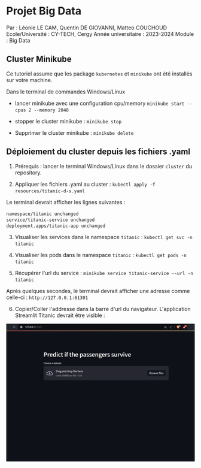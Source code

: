 # Projet Big Data
Par : Léonie LE CAM, Quentin DE GIOVANNI, Matteo COUCHOUD
Ecole/Université : CY-TECH, Cergy
Année universitaire : 2023-2024
Module : Big Data

## Cluster Minikube

Ce tutoriel assume que les package `kubernetes` et `minikube` ont été installés sur votre machine.

Dans le terminal de commandes Windows/Linux

- lancer minikube avec une configuration cpu/memory
`minikube start --cpus 2 --memory 2048`

- stopper le cluster minikube :
`minikube stop`

- Supprimer le cluster minikube :
`minikube delete`

## Déploiement du cluster depuis les fichiers .yaml

1. Prérequis : lancer le terminal Windows/Linux dans le dossier `cluster` du repository.

2. Appliquer les fichiers .yaml au cluster :
`kubectl apply -f resources/titanic-d-s.yaml`

Le terminal devrait afficher les lignes suivantes :
```
namespace/titanic unchanged
service/titanic-service unchanged
deployment.apps/titanic-app unchanged
```

3. Visualiser les services dans le namespace `titanic` :
`kubectl get svc -n titanic`

4. Visualiser les pods dans le namespace `titanic` :
`kubectl get pods -n titanic`

5. Récupérer l'url du service :
`minikube service titanic-service --url -n titanic`

Après quelques secondes, le terminal devrait afficher une adresse comme celle-ci :
`http://127.0.0.1:61301`

6. Copier/Coller l'addresse dans la barre d'url du navigateur.
L'application Streamlit Titanic devrait être visible :

![alt text](img/image.png)